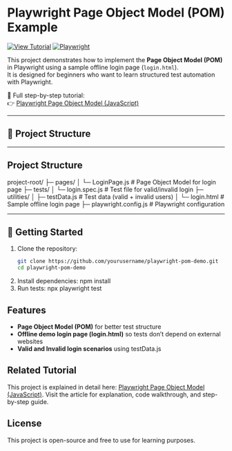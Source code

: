 # Playwright Page Object Model (POM) Example

[![View Tutorial](https://img.shields.io/badge/View%20Tutorial-Playwright%20POM-blue?style=for-the-badge&logo=readme)](https://software-testing-tutorials-automation.com/2025/09/playwright-page-object-model-javascript.html)
[![Playwright](https://img.shields.io/badge/Powered%20By-Playwright-green?style=for-the-badge&logo=playwright)](https://playwright.dev/)

This project demonstrates how to implement the **Page Object Model (POM)** in Playwright using a sample offline login page (`login.html`).  
It is designed for beginners who want to learn structured test automation with Playwright.

📖 Full step-by-step tutorial:  
👉 [Playwright Page Object Model (JavaScript)](https://software-testing-tutorials-automation.com/2025/09/playwright-page-object-model-javascript.html)

---

## 📂 Project Structure

---

## Project Structure
project-root/
├─ pages/
│ └─ LoginPage.js # Page Object Model for login page
├─ tests/
│ └─ login.spec.js # Test file for valid/invalid login
├─ utilities/
│ ├─ testData.js # Test data (valid + invalid users)
│ └─ login.html # Sample offline login page
├─ playwright.config.js # Playwright configuration

---

## 🚀 Getting Started

1. Clone the repository:
   ```bash
   git clone https://github.com/yourusername/playwright-pom-demo.git
   cd playwright-pom-demo

2. Install dependencies:
   npm install
3. Run tests:
   npx playwright test

## Features

- **Page Object Model (POM)** for better test structure
- **Offline demo login page (login.html)** so tests don’t depend on external websites
- **Valid and Invalid login scenarios** using testData.js

## Related Tutorial
This project is explained in detail here: [Playwright Page Object Model (JavaScript)](https://software-testing-tutorials-automation.com/2025/09/playwright-page-object-model-javascript.html). 
Visit the article for explanation, code walkthrough, and step-by-step guide.

## License
This project is open-source and free to use for learning purposes.




















